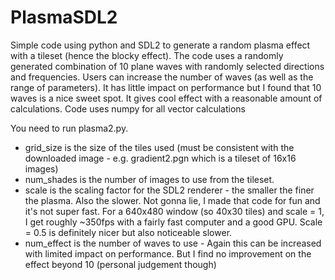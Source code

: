 # PlasmaSDL2
 
Simple code using python and SDL2 to generate a random plasma effect with a tileset (hence the blocky effect).
The code uses a randomly generated combination of 10 plane waves with randomly selected directions and frequencies. Users can increase the number of waves (as well as the range of parameters). It has little impact on performance but I found that 10 waves is a nice sweet spot. It gives cool effect with a reasonable amount of calculations. Code uses numpy for all vector calculations
 
You need to run plasma2.py.
* grid_size is the size of the tiles used (must be consistent with the downloaded image - e.g. gradient2.pgn which is a tileset of 16x16 images)
* num_shades is the number of images to use from the tileset.
* scale is the scaling factor for the SDL2 renderer - the smaller the finer the plasma. Also the slower. Not gonna lie, I made that code for fun and it's not super fast. For a 640x480 window (so 40x30 tiles) and scale = 1, I get roughly ~350fps with a fairly fast computer and a good GPU. Scale = 0.5 is definitely nicer but also noticeable slower.
* num_effect is the number of waves to use - Again this can be increased with limited impact on performance. But I find no improvement on the effect beyond 10 (personal judgement though)


